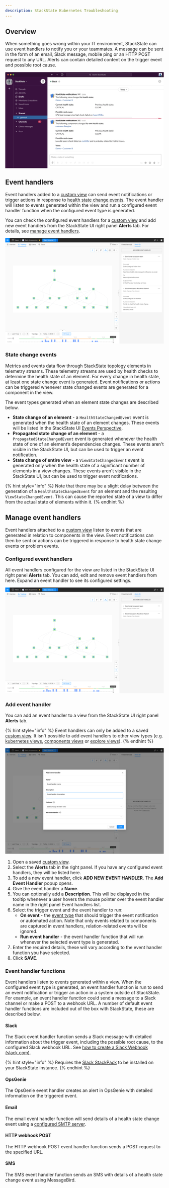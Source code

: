 ```yaml
---
description: StackState Kubernetes Troubleshooting
---
```


## Overview

When something goes wrong within your IT environment, StackState can use event handlers to notify you or your teammates. A message can be sent in the form of an email, Slack message, mobile ping or an HTTP POST request to any URL. Alerts can contain detailed content on the trigger event and possible root cause. 

![StackState event notification in Slack with possible root cause information](../../.gitbook/assets/slack_alert.png)

## Event handlers

Event handlers added to a [custom view](../views/k8s-custom-views.md) can send event notifications or trigger actions in response to [health state change events](#state-change-events). The event handler will listen to events generated within the view and run a configured event handler function when the configured event type is generated.

You can check the configured event handlers for a [custom view](../views/k8s-custom-views.md) and add new event handlers from the StackState UI right panel **Alerts** tab. For details, see [manage event handlers](#manage-event-handlers).

![Event handlers](../../.gitbook/assets/k8s/k8s-event-handlers-expanded.png)

### State change events

Metrics and events data flow through StackState topology elements in telemetry streams. These telemetry streams are used by health checks to determine the health state of an element. For every change in health state, at least one state change event is generated. Event notifications or actions can be triggered whenever state changed events are generated for a component in the view.

The event types generated when an element state changes are described below.

* **State change of an element** - a `HealthStateChangedEvent` event is generated when the health state of an element changes. These events will be listed in the StackState UI [Events Perspective](../views/k8s-events-perspective.md).
* **Propagated state change of an element** - a `PropagatedStateChangedEvent` event is generated whenever the health state of one of an element’s dependencies changes. These events aren't visible in the StackState UI, but can be used to trigger an event notification.
* **State change of entire view** - a `ViewStateChangedEvent` event is generated only when the health state of a significant number of elements in a view changes. These events aren't visible in the StackState UI, but can be used to trigger event notifications. 

{% hint style="info" %}
Note that there may be a slight delay between the generation of a `HealthStateChangedEvent` for an element and the resulting `ViewStateChangedEvent`. This can cause the reported state of a view to differ from the actual state of elements within it.
{% endhint %}

## Manage event handlers

Event handlers attached to a [custom view](../views/k8s-custom-views.md) listen to events that are generated in relation to components in the view. Event notifications can then be sent or actions can be triggered in response to health state change events or problem events.

### Configured event handlers

All event handlers configured for the view are listed in the StackState UI right panel **Alerts** tab. You can add, edit and remove event handlers from here. Expand an event handler to see its configured settings. 

![Event handlers](../../.gitbook/assets/k8s/k8s-event-handlers-listing.png)

### Add event handler

You can add an event handler to a view from the StackState UI right panel **Alerts** tab. 

{% hint style="info" %}
Event handlers can only be added to a saved [custom view](../views/k8s-custom-views.md). It isn't possible to add event handlers to other view types (e.g. [kubernetes views](../views/k8s-views.md), [components views](../views/k8s-component-views.md) or [explore views](../views/k8s-explore-views.md)).
{% endhint %}

![Add event handler](../../.gitbook/assets/k8s/k8s-event-handlers-add-new.png)

1. Open a saved [custom view](../views/k8s-custom-views.md).
2. Select the **Alerts** tab in the right panel. If you have any configured event handlers, they will be listed here.
3. To add a new event handler, click **ADD NEW EVENT HANDLER**. The **Add Event Handler** popup opens.
4. Give the event handler a **Name**. 
5. You can optionally add a **Description**. This will be displayed in the tooltip whenever a user hovers the mouse pointer over the event handler name in the right panel Event handlers list.
6. Select the trigger event and the event handler to run:
   * **On event** - the [event type](#state-change-events) that should trigger the event notification or automated action. Note that only events related to components are captured in event handlers, relation-related events will be ignored.
   * **Run event handler** - the event handler function that will run whenever the selected event type is generated.
7. Enter the required details, these will vary according to the event handler function you have selected.
8. Click **SAVE**.

### Event handler functions

Event handlers listen to events generated within a view. When the configured event type is generated, an event handler function is run to send an event notification or trigger an action in a system outside of StackState. For example, an event handler function could send a message to a Slack channel or make a POST to a webhook URL. A number of default event handler functions are included out of the box with StackState, these are described below.

#### Slack

The Slack event handler function sends a Slack message with detailed information about the trigger event, including the possible root cause, to the configured Slack webhook URL. See [how to create a Slack Webhook \(slack.com\)](https://api.slack.com/messaging/webhooks). 

{% hint style="info" %}
Requires the [Slack StackPack](/stackpacks/integrations/slack.md) to be installed on your StackState instance.
{% endhint %}

#### OpsGenie

The OpsGenie event handler creates an alert in OpsGenie with detailed information on the triggered event.

#### Email

The email event handler function will send details of a health state change event using a [configured SMTP server](/configure/topology/configure-email-event-notifications.md).

#### HTTP webhook POST

The HTTP webhook POST event handler function sends a POST request to the specified URL. 

#### SMS

The SMS event handler function sends an SMS with details of a health state change event using MessageBird.

